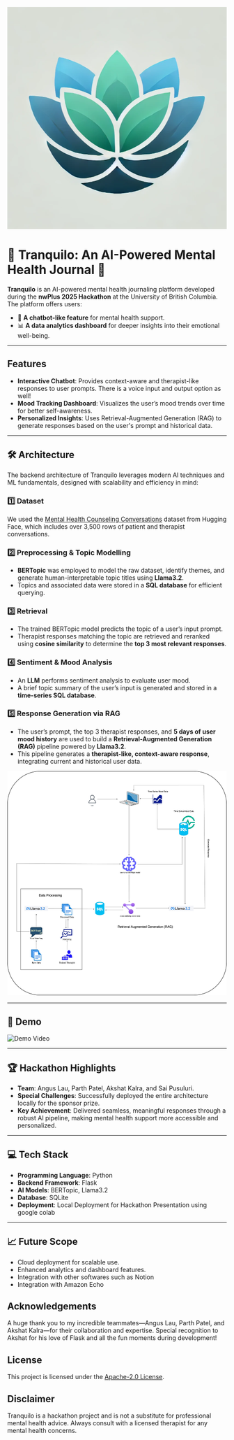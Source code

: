 
![Logo](pics/converted_image.png)



# 🌟 Tranquilo: An AI-Powered Mental Health Journal 🌟

**Tranquilo** is an AI-powered mental health journaling platform developed during the **nwPlus 2025 Hackathon** at the University of British Columbia. The platform offers users:  
- 🧠 **A chatbot-like feature** for mental health support.  
- 📊 **A data analytics dashboard** for deeper insights into their emotional well-being.

---
## Features

- **Interactive Chatbot**: Provides context-aware and therapist-like responses to user prompts. There is a voice input and output option as well!
- **Mood Tracking Dashboard**: Visualizes the user’s mood trends over time for better self-awareness.
- **Personalized Insights**: Uses Retrieval-Augmented Generation (RAG) to generate responses based on the user's prompt and historical data.

---

## 🛠️ Architecture
The backend architecture of Tranquilo leverages modern AI techniques and ML fundamentals, designed with scalability and efficiency in mind:

### 1️⃣ Dataset  
We used the [Mental Health Counseling Conversations](https://huggingface.co/datasets/Amod/mental_health_counseling_conversations) dataset from Hugging Face, which includes over 3,500 rows of patient and therapist conversations.

### 2️⃣ Preprocessing & Topic Modelling  
- **BERTopic** was employed to model the raw dataset, identify themes, and generate human-interpretable topic titles using **Llama3.2**.  
- Topics and associated data were stored in a **SQL database** for efficient querying.

### 3️⃣ Retrieval  
- The trained BERTopic model predicts the topic of a user’s input prompt.  
- Therapist responses matching the topic are retrieved and reranked using **cosine similarity** to determine the **top 3 most relevant responses**.

### 4️⃣ Sentiment & Mood Analysis  
- An **LLM** performs sentiment analysis to evaluate user mood.  
- A brief topic summary of the user’s input is generated and stored in a **time-series SQL database**.

### 5️⃣ Response Generation via RAG  
- The user’s prompt, the top 3 therapist responses, and **5 days of user mood history** are used to build a **Retrieval-Augmented Generation (RAG)** pipeline powered by **Llama3.2**.  
- This pipeline generates a **therapist-like, context-aware response**, integrating current and historical user data.

![Architecture Diagram](pics/nwPLUS_Hackathon.jpg) 

---
## 🎥 Demo

![Demo Video](pics/demo-2.gif)

---

## 🏆 Hackathon Highlights
- **Team**: Angus Lau, Parth Patel, Akshat Kalra, and Sai Pusuluri.  
- **Special Challenges**: Successfully deployed the entire architecture locally for the sponsor prize.
- **Key Achievement**: Delivered seamless, meaningful responses through a robust AI pipeline, making mental health support more accessible and personalized.

---

## 💻 Tech Stack
- **Programming Language**: Python  
- **Backend Framework**: Flask  
- **AI Models**: BERTopic, Llama3.2  
- **Database**: SQLite  
- **Deployment**: Local Deployment for Hackathon Presentation using google colab  

---

## 📈 Future Scope
- Cloud deployment for scalable use.
- Enhanced analytics and dashboard features.
- Integration with other softwares such as Notion 
- Integration with Amazon Echo

## Acknowledgements

A huge thank you to my incredible teammates—Angus Lau, Parth Patel, and Akshat Kalra—for their collaboration and expertise. Special recognition to Akshat for his love of Flask and all the fun moments during development!


## License

This project is licensed under the [Apache-2.0 License](LICENSE).

## Disclaimer 

Tranquilo is a hackathon project and is not a substitute for professional mental health advice. Always consult with a licensed therapist for any mental health concerns.
